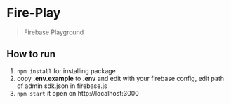 # Fire-Play

> Firebase Playground

## How to run
1. `npm install` for installing package
2. copy **.env.example** to **.env** and edit with your firebase config, edit path of admin sdk.json in firebase.js
3. `npm start` it open on http://localhost:3000
